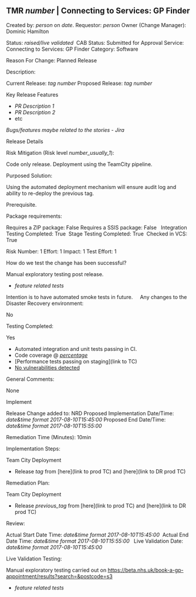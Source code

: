 ## TMR _number_ | Connecting to Services: GP Finder

Created by: _person_ on _date_.
Requestor: _person_
Owner (Change Manager): Dominic Hamilton

Status: _raised/live validated_
 CAB Status: Submitted for Approval
Service: Connecting to Services: GP Finder
Category: Software

Reason For Change:
Planned Release

Description:

Current Release: _tag number_
Proposed Release: _tag number_

Key Release Features
* _PR Description 1_
* _PR Description 2_
* etc

_Bugs/features maybe related to the stories - Jira_

Release Details

Risk Mitigation (Risk level _number_usually_1_):

Code only release.
Deployment using the TeamCity pipeline.


Purposed Solution:

Using the automated deployment mechanism will ensure audit log and ability to re-deploy the previous tag. 
 

Prerequisite.

Package requirements:

Requires a ZIP package: False
Requires a SSIS package: False
  Integration Testing Completed: True 
Stage Testing Completed: True 
Checked in VCS: True

Risk Number: 1
Effort: 1
Impact: 1
Test Effort: 1


How do we test the change has been successful?

Manual exploratory testing post release.
*	_feature related tests_

Intention is to have automated smoke tests in future.
 
 
Any changes to the Disaster Recovery environment:

No


Testing Completed:

Yes
*	Automated integration and unit tests passing in CI.
*	Code coverage @ [_percentage_](https://coveralls.io/github/nhsuk/gp-finder?branch=_tag_) 
*	[Performance tests passing on staging](link to TC)
*	[No vulnerabilities detected](https://snyk.io/test/github/nhsuk/gp-finder)
 

General Comments:

None


Implement

Release Change added to: NRD
Proposed Implementation Date/Time: _date&time format 2017-08-10T15:45:00_
Proposed End Date/Time: _date&time format 2017-08-10T15:55:00_

Remediation Time (Minutes): 10min

Implementation Steps:

Team City Deployment
* Release _tag_ from [here](link to prod TC) and [here](link to DR prod TC)

Remediation Plan:

Team City Deployment
* Release _previous_tag_ from [here](link to prod TC) and [here](link to DR prod TC) 
 

Review:

Actual Start Date Time: _date&time format 2017-08-10T15:45:00 _
Actual End Date Time: _date&time format 2017-08-10T15:55:00  _
Live Validation Date: _date&time format 2017-08-10T15:45:00  _
 

Live Validation Testing:

Manual exploratory testing carried out on https://beta.nhs.uk/book-a-gp-appointment/results?search=&postcode=s3
*	_feature related tests_